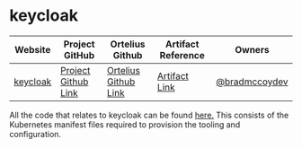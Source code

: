 # keycloak

| Website | Project GitHub | Ortelius Github | Artifact Reference | Owners |
| --- | --- | --- | --- | --- |
| [keycloak](https://www.keycloak.org/) | [Project Github Link](https://github.com/keycloak/keycloak) | [Ortelius Github Link](https://github.com/ortelius/ortelius-kubernetes) | [Artifact Link](https://artifacthub.io/packages/helm/codecentric/keycloak) | [@bradmccoydev](https://github.com/bradmccoydev)  |

All the code that relates to keycloak can be found [here.](https://github.com:ortelius/ortelius-kubernetes/) This consists of the Kubernetes manifest files required to provision the tooling and configuration.
